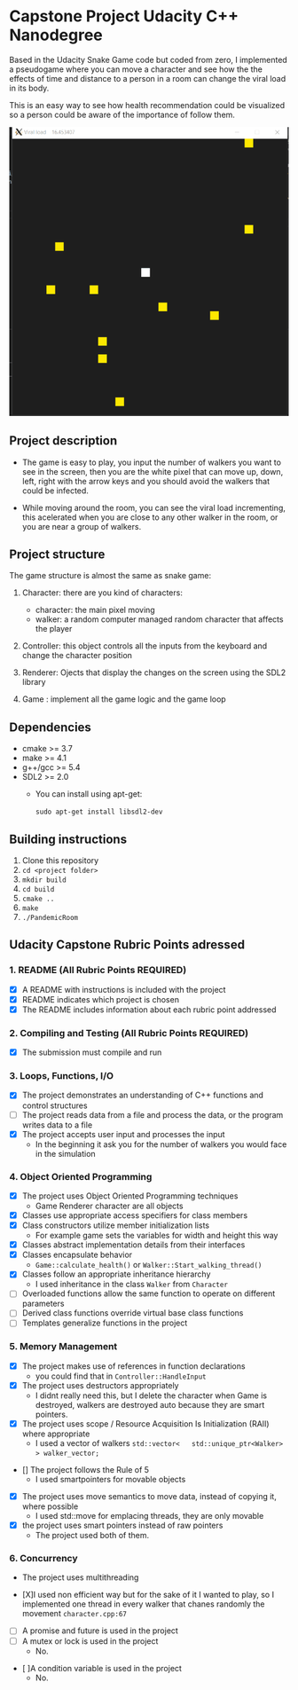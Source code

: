 # Capstone Project Udacity C++ Nanodegree

Based in the Udacity Snake Game code but coded from zero, I implemented a pseudogame where you can move a character and see how the the effects of time and distance to a person in a room can change the viral load in its body.

This is an easy way to see how health recommendation could be visualized so a person could be aware of the importance of follow them.


![screeshot of the simulation](pandemic_room.gif)

## Project description

* The game is easy to play, you input the number of walkers you want to see in the screen, then you are the white pixel that can move up, down, left, right with the arrow keys and you should avoid the walkers that could be infected.

* While moving around the room, you can see the viral load incrementing, this acelerated when you are close to any other walker in the room, or you are near a group of walkers.

## Project structure

The game structure is almost the same as snake game:

1. Character: there are you kind of characters:
    * character: the main pixel moving
    * walker: a random computer managed random character that affects the player

2. Controller: this object controls all the inputs from the keyboard and change the character position

3. Renderer: Ojects that display the changes on the screen using the SDL2 library 

4. Game : implement all the game logic and the game loop

## Dependencies

* cmake >= 3.7
* make >= 4.1
* g++/gcc >= 5.4
* SDL2 >= 2.0
    * You can install using apt-get: 

        `sudo apt-get install libsdl2-dev`

## Building instructions

1. Clone this repository
2. `cd <project folder>`
3. `mkdir build`
4. `cd build`
5. `cmake ..`
6. `make`
7. `./PandemicRoom`

## Udacity Capstone Rubric Points adressed

### 1. README (All Rubric Points REQUIRED)

- [X] A README with instructions is included with the project
- [X] README indicates which project is chosen
- [X] The README includes information about each rubric point addressed

### 2. Compiling and Testing (All Rubric Points REQUIRED)

- [X] The submission must compile and run

### 3. Loops, Functions, I/O

- [X] The project demonstrates an understanding of C++ functions and control structures
- [ ] The project reads data from a file and process the data, or the program writes data to a file
- [X] The project accepts user input and processes the input
    * In the beginning it ask you for the number of walkers you would face in the simulation


### 4. Object Oriented Programming

- [X] The project uses Object Oriented Programming techniques
    * Game Renderer character are all objects
- [X] Classes use appropriate access specifiers for class members
- [X] Class constructors utilize member initialization lists
    * For example game sets the variables for width and height this way
- [X] Classes abstract implementation details from their interfaces
- [X] Classes encapsulate behavior
    * `Game::calculate_health()` or `Walker::Start_walking_thread()`
- [X] Classes follow an appropriate inheritance hierarchy
    * I used inheritance in the class `Walker` from `Character`
- [ ] Overloaded functions allow the same function to operate on different parameters
- [ ] Derived class functions override virtual base class functions
- [ ] Templates generalize functions in the project

### 5. Memory Management

- [X] The project makes use of references in function declarations
    * you could find that in `Controller::HandleInput`
- [X] The project uses destructors appropriately
    * I didnt really need this, but I delete the character when Game is destroyed, walkers are destroyed auto because they are smart pointers.
- [X] The project uses scope / Resource Acquisition Is Initialization (RAII) where appropriate
    * I used a vector of walkers `std::vector<   std::unique_ptr<Walker>   > walker_vector;` 
- [] The project follows the Rule of 5
    * I used smartpointers for movable objects
- [X] The project uses move semantics to move data, instead of copying it, where possible
    * I used std::move for emplacing threads, they are only movable
- [X] the project uses smart pointers instead of raw pointers
    * The project used both of them.
  

### 6. Concurrency

* The project uses multithreading
- [X]I used non efficient way but for the sake of it I wanted to play, so I implemented one thread in every walker that chanes randomly the movement `character.cpp:67`
- [ ] A promise and future is used in the project
- [ ] A mutex or lock is used in the project
  * No.
- [ ]A condition variable is used in the project
  * No.


